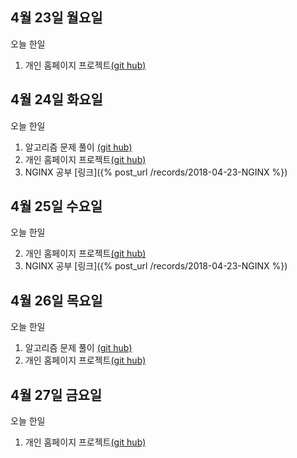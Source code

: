 ## 4월 23일 월요일

오늘 한일

1. 개인 홈페이지 프로젝트[(git hub)](https://github.com/zooozoo/homepage-project)


## 4월 24일 화요일

오늘 한일

1. 알고리즘 문제 풀이 [(git hub)](https://github.com/zooozoo/algorithm)
2. 개인 홈페이지 프로젝트[(git hub)](https://github.com/zooozoo/homepage-project)
3. NGINX 공부 [링크]({% post_url /records/2018-04-23-NGINX %})


## 4월 25일 수요일

오늘 한일

2. 개인 홈페이지 프로젝트[(git hub)](https://github.com/zooozoo/homepage-project)
3. NGINX 공부 [링크]({% post_url /records/2018-04-23-NGINX %})


## 4월 26일 목요일

오늘 한일

1. 알고리즘 문제 풀이 [(git hub)](https://github.com/zooozoo/algorithm)
2. 개인 홈페이지 프로젝트[(git hub)](https://github.com/zooozoo/homepage-project)


## 4월 27일 금요일

오늘 한일

1. 개인 홈페이지 프로젝트[(git hub)](https://github.com/zooozoo/homepage-project)
